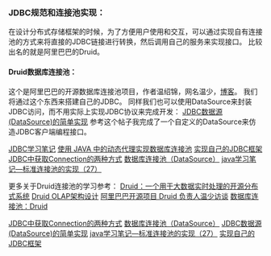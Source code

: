 ### JDBC规范和连接池实现：
在设计分布式存储框架的时候，为了方便用户使用和交互，可以通过实现自有连接池的方式来将直接的JDBC链接进行转换，然后调用自己的服务来实现接口。
比较出名的就是阿里巴巴的Druid。

#### Druid数据库连接池：
这个是阿里巴巴的开源数据库连接池项目，作者温绍锦，网名温少，[博客](http://wenshao.iteye.com/)。
我们将通过这个东西来搭建自己的JDBC。
同样我们也可以使用DataSource来封装JDBC访问，而不用实际上实现JDBC协议来完成开发：
[JDBC数据源(DataSource)的简单实现](http://lavasoft.blog.51cto.com/62575/265073)
参考这个帖子我完成了一个自定义的DataSource来仿造JDBC客户端编程接口。

[JDBC学习笔记](http://www.jianshu.com/p/8aba0d57d26e)
[使用 JAVA 中的动态代理实现数据库连接池](https://www.ibm.com/developerworks/cn/java/l-connpoolproxy/)
[实现自己的JDBC框架](http://www.cnblogs.com/pokid/p/5823695.html)
[JDBC中获取Connection的两种方式](http://yuanwhy.com/2016/10/03/jdbc-drivermanager-datasource-connection/)
[数据库连接池（DataSource）](http://www.flyne.org/article/599)
[java学习笔记—标准连接池的实现（27）](http://www.cnblogs.com/zhenghongxin/p/4399132.html)

更多关于Druid连接池的学习参考：
[Druid：一个用于大数据实时处理的开源分布式系统](http://www.infoq.com/cn/news/2015/04/druid-data)
[Druid OLAP架构设计](http://zqhxuyuan.github.io/2015/12/03/2015-12-03-Druid-Design/)
[阿里巴巴开源项目 Druid 负责人温少访谈](http://www.iteye.com/magazines/90)
[数据库连接池：Druid](http://www.cnblogs.com/windlaughing/p/3287501.html)
[]()

[JDBC中获取Connection的两种方式](http://yuanwhy.com/2016/10/03/jdbc-drivermanager-datasource-connection/)
[数据库连接池（DataSource）](http://www.flyne.org/article/599)
[JDBC数据源(DataSource)的简单实现](http://lavasoft.blog.51cto.com/62575/265073)
[java学习笔记—标准连接池的实现（27）](http://www.cnblogs.com/zhenghongxin/p/4399132.html)
[实现自己的JDBC框架](http://www.cnblogs.com/pokid/p/5823695.html)
[]()
[]()
[]()
[]()
[]()